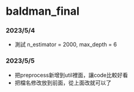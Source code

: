 # baldman_final
### 2023/5/4  
* 測試 n_estimator = 2000, max_depth = 6  
### 2023/5/5  
* 把preprocess新增到util裡面，讓code比較好看
* 把檔名修改放到前面，從上面改就可以了  
